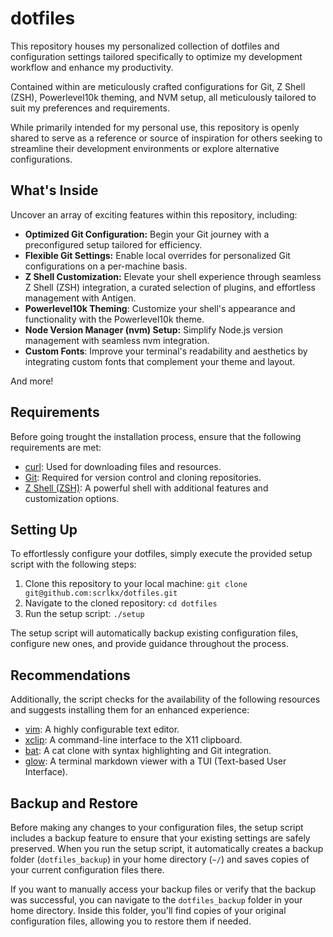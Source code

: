# dotfiles

This repository houses my personalized collection of dotfiles and configuration settings tailored specifically to optimize my development workflow and enhance my productivity.

Contained within are meticulously crafted configurations for Git, Z Shell (ZSH), Powerlevel10k theming, and NVM setup, all meticulously tailored to suit my preferences and requirements.

While primarily intended for my personal use, this repository is openly shared to serve as a reference or source of inspiration for others seeking to streamline their development environments or explore alternative configurations.

## What's Inside

Uncover an array of exciting features within this repository, including:

- **Optimized Git Configuration:** Begin your Git journey with a preconfigured setup tailored for efficiency.
- **Flexible Git Settings:** Enable local overrides for personalized Git configurations on a per-machine basis.
- **Z Shell Customization:** Elevate your shell experience through seamless Z Shell (ZSH) integration, a curated selection of plugins, and effortless management with Antigen.
- **Powerlevel10k Theming**: Customize your shell's appearance and functionality with the Powerlevel10k theme.
- **Node Version Manager (nvm) Setup:** Simplify Node.js version management with seamless nvm integration.
- **Custom Fonts**: Improve your terminal's readability and aesthetics by integrating custom fonts that complement your theme and layout.

And more!

## Requirements

Before going trought the installation process, ensure that the following requirements are met:

- [curl][]: Used for downloading files and resources.
- [Git][]: Required for version control and cloning repositories.
- [Z Shell (ZSH)][]: A powerful shell with additional features and customization options.

## Setting Up

To effortlessly configure your dotfiles, simply execute the provided setup script with the following steps:

1. Clone this repository to your local machine: `git clone git@github.com:scrlkx/dotfiles.git`
2. Navigate to the cloned repository: `cd dotfiles`
3. Run the setup script: `./setup`

The setup script will automatically backup existing configuration files, configure new ones, and provide guidance throughout the process.

## Recommendations

Additionally, the script checks for the availability of the following resources and suggests installing them for an enhanced experience:

- [vim][]: A highly configurable text editor.
- [xclip][]: A command-line interface to the X11 clipboard.
- [bat][]: A cat clone with syntax highlighting and Git integration.
- [glow][]: A terminal markdown viewer with a TUI (Text-based User Interface).

## Backup and Restore

Before making any changes to your configuration files, the setup script includes a backup feature to ensure that your existing settings are safely preserved. When you run the setup script, it automatically creates a backup folder (`dotfiles_backup`) in your home directory (`~/`) and saves copies of your current configuration files there.

If you want to manually access your backup files or verify that the backup was successful, you can navigate to the `dotfiles_backup` folder in your home directory. Inside this folder, you'll find copies of your original configuration files, allowing you to restore them if needed.

[curl]: https://curl.se
[Git]: https://git-scm.com
[Z Shell (ZSH)]: https://www.zsh.org
[vim]: https://www.vim.org/
[xclip]: https://github.com/astrand/xclip
[bat]: https://github.com/sharkdp/bat
[glow]: https://github.com/charmbracelet/glow
